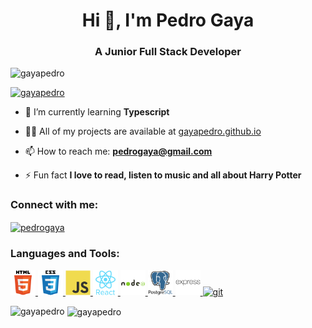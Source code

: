 <h1 align="center">Hi 👋, I'm Pedro Gaya</h1>
<h3 align="center">A Junior Full Stack Developer</h3>

<p align="left"> <img src="https://komarev.com/ghpvc/?username=gayapedro&label=Profile%20views&color=0e75b6&style=flat" alt="gayapedro" /> </p>

<p align="left"> <a href="https://github.com/ryo-ma/github-profile-trophy"><img src="https://github-profile-trophy.vercel.app/?username=gayapedro" alt="gayapedro" /></a> </p>

- 🌱 I’m currently learning **Typescript**

- 👨‍💻 All of my projects are available at [gayapedro.github.io](gayapedro.github.io)

- 📫 How to reach me: **pedrogaya@gmail.com**

- ⚡ Fun fact **I love to read, listen to music and all about Harry Potter**

<h3 align="left">Connect with me:</h3>
<p align="left">
<a href="https://linkedin.com/in/pedrogaya" target="blank"><img align="center" src="https://raw.githubusercontent.com/rahuldkjain/github-profile-readme-generator/master/src/images/icons/Social/linked-in-alt.svg" alt="pedrogaya" height="30" width="40" /></a>
</p>

<h3 align="left">Languages and Tools:</h3>
<p align="left"> 
  <a href="https://www.w3.org/html/" target="_blank"> <img src="https://raw.githubusercontent.com/devicons/devicon/master/icons/html5/html5-original-wordmark.svg" alt="html5" width="40" height="40"/> </a>
  <a href="https://www.w3schools.com/css/" target="_blank"> <img src="https://raw.githubusercontent.com/devicons/devicon/master/icons/css3/css3-original-wordmark.svg" alt="css3" width="40" height="40"/> </a> 
  <a href="https://developer.mozilla.org/en-US/docs/Web/JavaScript" target="_blank"> <img src="https://raw.githubusercontent.com/devicons/devicon/master/icons/javascript/javascript-original.svg" alt="javascript" width="40" height="40"/> </a> 
  <a href="https://reactjs.org/" target="_blank"> <img src="https://raw.githubusercontent.com/devicons/devicon/master/icons/react/react-original-wordmark.svg" alt="react" width="40" height="40"/> </a>
  <a href="https://nodejs.org" target="_blank"> <img src="https://raw.githubusercontent.com/devicons/devicon/master/icons/nodejs/nodejs-original-wordmark.svg" alt="nodejs" width="40" height="40"/> </a>
  <a href="https://www.postgresql.org" target="_blank"> <img src="https://raw.githubusercontent.com/devicons/devicon/master/icons/postgresql/postgresql-original-wordmark.svg" alt="postgresql" width="40" height="40"/> </a> 
  <a href="https://expressjs.com" target="_blank"> <img src="https://raw.githubusercontent.com/devicons/devicon/master/icons/express/express-original-wordmark.svg" alt="express" width="40" height="40"/> </a> 
  <a href="https://git-scm.com/" target="_blank"> <img src="https://www.vectorlogo.zone/logos/git-scm/git-scm-icon.svg" alt="git" width="40" height="40"/> </a>
</p>

<p><img align="left" src="https://github-readme-stats.vercel.app/api/top-langs?username=gayapedro&show_icons=true&locale=en&layout=compact" alt="gayapedro" /></p>

<p>&nbsp;<img align="center" src="https://github-readme-stats.vercel.app/api?username=gayapedro&show_icons=true&locale=en" alt="gayapedro" /></p>
